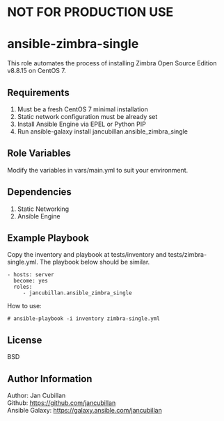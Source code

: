 NOT FOR PRODUCTION USE
======================

ansible-zimbra-single
=====================

This role automates the process of installing Zimbra Open Source Edition v8.8.15 on CentOS 7.

Requirements
------------

1) Must be a fresh CentOS 7 minimal installation
2) Static network configuration must be already set
3) Install Ansible Engine via EPEL or Python PIP
4) Run ansible-galaxy install jancubillan.ansible_zimbra_single

Role Variables
--------------

Modify the variables in vars/main.yml to suit your environment.

Dependencies
------------

1) Static Networking
2) Ansible Engine

Example Playbook
----------------

Copy the inventory and playbook at tests/inventory and tests/zimbra-single.yml. The playbook below should be similar.

    - hosts: server
      become: yes
      roles:
         - jancubillan.ansible_zimbra_single

How to use:

    # ansible-playbook -i inventory zimbra-single.yml

License
-------

BSD

Author Information
------------------

Author: Jan Cubillan<br/>
Github: https://github.com/jancubillan<br/>
Ansible Galaxy: https://galaxy.ansible.com/jancubillan
